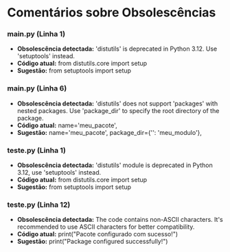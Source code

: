 # Comentários sobre Obsolescências

### main.py (Linha 1)
- **Obsolescência detectada:** 'distutils' is deprecated in Python 3.12. Use 'setuptools' instead.
- **Código atual:** from distutils.core import setup
- **Sugestão:** from setuptools import setup


### main.py (Linha 6)
- **Obsolescência detectada:** 'distutils' does not support 'packages' with nested packages. Use 'package_dir' to specify the root directory of the package.
- **Código atual:**         name='meu_pacote',
- **Sugestão:**         name='meu_pacote',
        package_dir={'': 'meu_modulo'},


### teste.py (Linha 1)
- **Obsolescência detectada:** 'distutils' module is deprecated in Python 3.12, use 'setuptools' instead.
- **Código atual:** from distutils.core import setup
- **Sugestão:** from setuptools import setup


### teste.py (Linha 12)
- **Obsolescência detectada:** The code contains non-ASCII characters. It's recommended to use ASCII characters for better compatibility.
- **Código atual:** print("Pacote configurado com sucesso!")
- **Sugestão:** print("Package configured successfully!")

